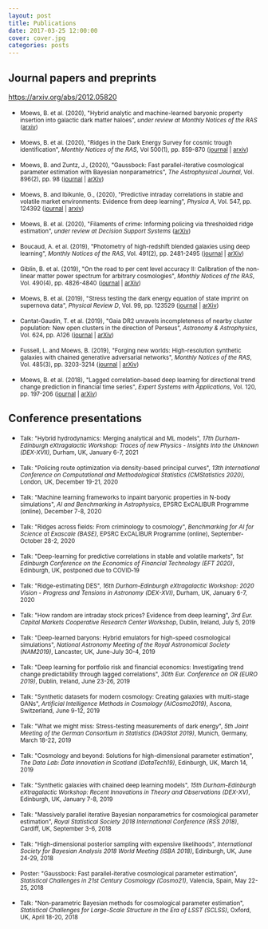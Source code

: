 ```yaml
---
layout: post
title: Publications
date: 2017-03-25 12:00:00
cover: cover.jpg
categories: posts
---
```


## Journal papers and preprints

https://arxiv.org/abs/2012.05820

* <small>Moews, B. et al. (2020), "Hybrid analytic and machine-learned baryonic property insertion into galactic dark matter haloes", _under review at Monthly Notices of the RAS_ ([arxiv](https://arxiv.org/abs/2012.05820))</small>

* <small>Moews, B. et al. (2020), "Ridges in the Dark Energy Survey for cosmic trough identification", _Monthly Notices of the RAS_, Vol 500(1), pp. 859-870 ([journal](https://doi.org/10.1093/mnras/staa3204) | [arxiv](https://arxiv.org/abs/2005.08583))</small>

* <small>Moews, B. and Zuntz, J., (2020), "Gaussbock: Fast parallel-iterative cosmological parameter estimation with Bayesian nonparametrics", _The Astrophysical Journal_, Vol. 896(2), pp. 98 ([journal](https://doi.org/10.3847%2F1538-4357%2Fab93cb) | [arXiv](https://arxiv.org/abs/1905.09800))</small>

* <small>Moews, B. and Ibikunle, G., (2020), "Predictive intraday correlations in stable and volatile market environments: Evidence from deep learning", _Physica A_, Vol. 547, pp. 124392 ([journal](https://doi.org/10.1016/j.physa.2020.124392) | [arxiv](https://arxiv.org/abs/2002.10385))</small>

* <small>Moews, B. et al. (2020), "Filaments of crime: Informing policing via thresholded ridge estimation", _under review at Decision Support Systems_ ([arXiv](https://arxiv.org/abs/1907.03206))</small>

* <small>Boucaud, A. et al. (2019), "Photometry of high-redshift blended galaxies using deep learning", _Monthly Notices of the RAS_, Vol. 491(2), pp. 2481-2495 ([journal](https://doi.org/10.1093/mnras/stz3056) | [arXiv](https://arxiv.org/abs/1905.01324))</small>

* <small>Giblin, B. et al. (2019), "On the road to per cent level accuracy II: Calibration of the non-linear matter power spectrum for arbitrary cosmologies", _Monthly Notices of the RAS_, Vol. 490(4), pp. 4826-4840 ([journal](https://doi.org/10.1093/mnras/stz2659) | [arXiv](https://arxiv.org/abs/1906.02742))</small>

* <small>Moews, B. et al. (2019), "Stress testing the dark energy equation of state imprint on supernova data", _Physical Review D_, Vol. 99, pp. 123529 ([journal](https://doi.org/10.1103/PhysRevD.99.123529) | [arXiv](https://arxiv.org/abs/1812.09786))</small>

* <small>Cantat-Gaudin, T. et al. (2019), "Gaia DR2 unravels incompleteness of nearby cluster population: New open clusters in the direction of Perseus", _Astronomy & Astrophysics_, Vol. 624, pp. A126 ([journal](https://doi.org/10.1051/0004-6361/201834453) | [arXiv](https://arxiv.org/abs/1810.05494))</small>

* <small>Fussell, L. and Moews, B. (2019), "Forging new worlds: High-resolution synthetic galaxies with chained generative adversarial networks", _Monthly Notices of the RAS_, Vol. 485(3), pp. 3203-3214 ([journal](https://doi.org/10.1093/mnras/stz602) | [arXiv](https://arxiv.org/abs/1811.03081))</small>

* <small>Moews, B. et al. (2018), "Lagged correlation-based deep learning for directional trend change prediction in financial time series", _Expert Systems with Applications_, Vol. 120, pp. 197-206 ([journal](https://doi.org/10.1016/j.eswa.2018.11.027) | [arXiv](https://arxiv.org/abs/1811.11287))</small>

## Conference presentations

* <small>Talk: "Hybrid hydrodynamics: Merging analytical and ML models", _17th Durham-Edinburgh eXtragalactic Workshop: Traces of new Physics - Insights Into the Unknown (DEX-XVII)_, Durham, UK, January 6-7, 2021</small>

* <small>Talk: "Policing route optimization via density-based principal curves", _13th International Conference on Computational and Methodological Statistics (CMStatistics 2020)_, London, UK, December 19-21, 2020</small>

* <small>Talk: "Machine learning frameworks to inpaint baryonic properties in N-body simulations", _AI and Benchmarking in Astrophysics_, EPSRC ExCALIBUR Programme (online), December 7-8, 2020</small>

* <small>Talk: "Ridges across fields: From criminology to cosmology", _Benchmarking for AI for Science at Exascale (BASE)_, EPSRC ExCALIBUR Programme (online), September-October 28-2, 2020</small>

* <small>Talk: "Deep-learning for predictive correlations in stable and volatile markets", _1st Edinburgh Conference on the Economics of Financial Technology (EFT 2020)_, Edinburgh, UK, postponed due to COVID‑19</small>

* <small>Talk: "Ridge-estimating DES", _16th Durham-Edinburgh eXtragalactic Workshop: 2020 Vision - Progress and Tensions in Astronomy (DEX-XVI)_, Durham, UK, January 6-7, 2020</small>

* <small>Talk: "How random are intraday stock prices? Evidence from deep learning", _3rd Eur. Capital Markets Cooperative Research Center Workshop_, Dublin, Ireland, July 5, 2019</small>

* <small>Talk: "Deep-learned baryons: Hybrid emulators for high-speed cosmological simulations", _National Astronomy Meeting of the Royal Astronomical Society (NAM2019)_, Lancaster, UK, June-July 30-4, 2019</small>

* <small>Talk: "Deep learning for portfolio risk and financial economics: Investigating trend change predictability through lagged correlations", _30th Eur. Conference on OR (EURO 2019)_, Dublin, Ireland, June 23-26, 2019</small>

* <small>Talk: "Synthetic datasets for modern cosmology: Creating galaxies with multi-stage GANs", _Artificial Intelligence Methods in Cosmology (AICosmo2019)_, Ascona, Switzerland, June 9-12, 2019</small>

* <small>Talk: "What we might miss: Stress-testing measurements of dark energy", _5th Joint Meeting of the German Consortium in Statistics (DAGStat 2019)_, Munich, Germany, March 18-22, 2019</small>

* <small>Talk: "Cosmology and beyond: Solutions for high-dimensional parameter estimation", _The Data Lab: Data Innovation in Scotland (DataTech19)_, Edinburgh, UK, March 14, 2019</small>

* <small>Talk: "Synthetic galaxies with chained deep learning models", _15th Durham-Edinburgh eXtragalactic Workshop: Recent Innovations in Theory and Observations (DEX-XV)_, Edinburgh, UK, January 7-8, 2019</small>

* <small>Talk: "Massively parallel iterative Bayesian nonparametrics for cosmological parameter estimation", _Royal Statistical Society 2018 International Conference (RSS 2018)_, Cardiff, UK, September 3-6, 2018</small>

* <small>Talk: "High-dimensional posterior sampling with expensive likelihoods", _International Society for Bayesian Analysis 2018 World Meeting (ISBA 2018)_, Edinburgh, UK, June 24-29, 2018</small>

* <small>Poster: "Gaussbock: Fast parallel-iterative cosmological parameter estimation", _Statistical Challenges in 21st Century Cosmology (Cosmo21)_, Valencia, Spain, May 22-25, 2018</small>

* <small>Talk: "Non-parametric Bayesian methods for cosmological parameter estimation", _Statistical Challenges for Large-Scale Structure in the Era of LSST (SCLSS)_, Oxford, UK, April 18-20, 2018</small>

<br>
